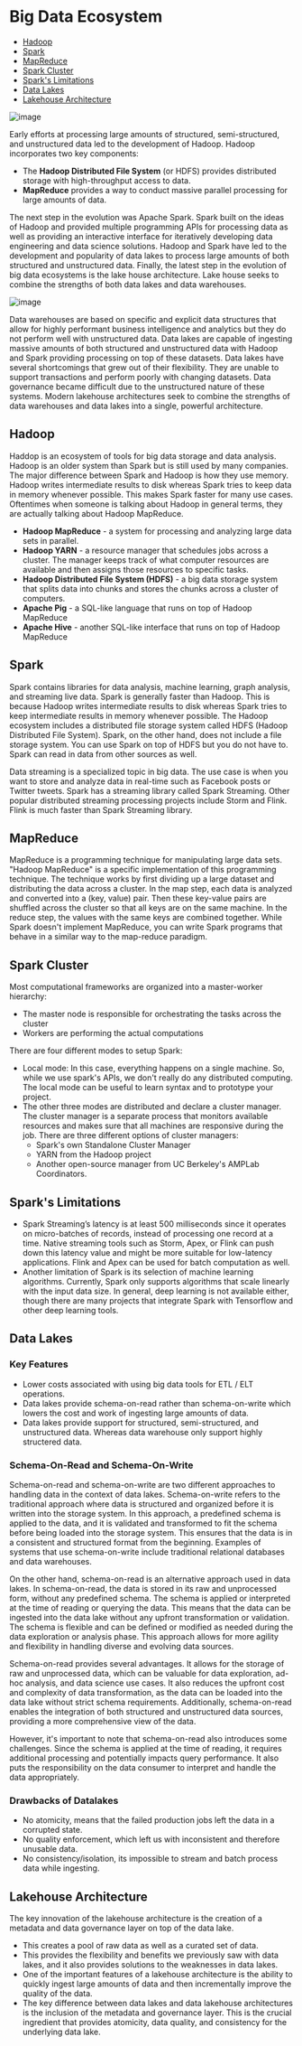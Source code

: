 # Big Data Ecosystem
- [Hadoop](#hadoop)
- [Spark](#spark)
- [MapReduce](#mapreduce)
- [Spark Cluster](#spark-cluster)
- [Spark's Limitations](#sparks-limitations)
- [Data Lakes](#data-lakes)
- [Lakehouse Architecture](#lakehouse-architecture)


![image](https://github.com/codeslash21/data_engineering/assets/32652085/d2b3e918-0b3a-4938-8ec0-e85232613912)

Early efforts at processing large amounts of structured, semi-structured, and unstructured data led to the development of Hadoop. Hadoop incorporates two key components:
- The **Hadoop Distributed File System** (or HDFS) provides distributed storage with high-throughput access to data.
- **MapReduce** provides a way to conduct massive parallel processing for large amounts of data.

The next step in the evolution was Apache Spark. Spark built on the ideas of Hadoop and provided multiple programming APIs for processing data as well as providing an interactive interface for iteratively developing data engineering and data science solutions. Hadoop and Spark have led to the development and popularity of data lakes to process large amounts of both structured and unstructured data. Finally, the latest step in the evolution of big data ecosystems is the lake house architecture. Lake house seeks to combine the strengths of both data lakes and data warehouses.

![image](https://github.com/codeslash21/data_engineering/assets/32652085/37cb4f56-65e3-4d48-a0c3-3d0886f8969f)

Data warehouses are based on specific and explicit data structures that allow for highly performant business intelligence and analytics but they do not perform well with unstructured data. Data lakes are capable of ingesting massive amounts of both structured and unstructured data with Hadoop and Spark providing processing on top of these datasets. Data lakes have several shortcomings that grew out of their flexibility. They are unable to support transactions and perform poorly with changing datasets. Data governance became difficult due to the unstructured nature of these systems. Modern lakehouse architectures seek to combine the strengths of data warehouses and data lakes into a single, powerful architecture.

## Hadoop 
Haddop is an ecosystem of tools for big data storage and data analysis. Hadoop is an older system than Spark but is still used by many companies. The major difference between Spark and Hadoop is how they use memory. Hadoop writes intermediate results to disk whereas Spark tries to keep data in memory whenever possible. This makes Spark faster for many use cases. Oftentimes when someone is talking about Hadoop in general terms, they are actually talking about Hadoop MapReduce.
- **Hadoop MapReduce** - a system for processing and analyzing large data sets in parallel.
- **Hadoop YARN** - a resource manager that schedules jobs across a cluster. The manager keeps track of what computer resources are available and then assigns those resources to specific tasks.
- **Hadoop Distributed File System (HDFS)** - a big data storage system that splits data into chunks and stores the chunks across a cluster of computers.
- **Apache Pig** - a SQL-like language that runs on top of Hadoop MapReduce
- **Apache Hive** - another SQL-like interface that runs on top of Hadoop MapReduce

## Spark
Spark contains libraries for data analysis, machine learning, graph analysis, and streaming live data. Spark is generally faster than Hadoop. This is because Hadoop writes intermediate results to disk whereas Spark tries to keep intermediate results in memory whenever possible. The Hadoop ecosystem includes a distributed file storage system called HDFS (Hadoop Distributed File System). Spark, on the other hand, does not include a file storage system. You can use Spark on top of HDFS but you do not have to. Spark can read in data from other sources as well. 

Data streaming is a specialized topic in big data. The use case is when you want to store and analyze data in real-time such as Facebook posts or Twitter tweets. Spark has a streaming library called Spark Streaming. Other popular distributed streaming processing projects include Storm and Flink. Flink is much faster than Spark Streaming library. 

## MapReduce
MapReduce is a programming technique for manipulating large data sets. "Hadoop MapReduce" is a specific implementation of this programming technique. The technique works by first dividing up a large dataset and distributing the data across a cluster. In the map step, each data is analyzed and converted into a (key, value) pair. Then these key-value pairs are shuffled across the cluster so that all keys are on the same machine. In the reduce step, the values with the same keys are combined together. While Spark doesn't implement MapReduce, you can write Spark programs that behave in a similar way to the map-reduce paradigm.

## Spark Cluster
Most computational frameworks are organized into a master-worker hierarchy:
- The master node is responsible for orchestrating the tasks across the cluster
- Workers are performing the actual computations

There are four different modes to setup Spark:
- Local mode: In this case, everything happens on a single machine. So, while we use spark's APIs, we don't really do any distributed computing. The local mode can be useful to learn syntax and to prototype your project.
- The other three modes are distributed and declare a cluster manager. The cluster manager is a separate process that monitors available resources and makes sure that all machines are responsive during the job. There are three different options of cluster managers:
  - Spark's own Standalone Cluster Manager
  - YARN from the Hadoop project
  - Another open-source manager from UC Berkeley's AMPLab Coordinators.

## Spark's Limitations
- Spark Streaming’s latency is at least 500 milliseconds since it operates on micro-batches of records, instead of processing one record at a time. Native streaming tools such as Storm, Apex, or Flink can push down this latency value and might be more suitable for low-latency applications. Flink and Apex can be used for batch computation as well.
- Another limitation of Spark is its selection of machine learning algorithms. Currently, Spark only supports algorithms that scale linearly with the input data size. In general, deep learning is not available either, though there are many projects that integrate Spark with Tensorflow and other deep learning tools.

## Data Lakes
### Key Features
- Lower costs associated with using big data tools for ETL / ELT operations.
- Data lakes provide schema-on-read rather than schema-on-write which lowers the cost and work of ingesting large amounts of data.
- Data lakes provide support for structured, semi-structured, and unstructured data. Whereas data warehouse only support highly structered data.

### Schema-On-Read and Schema-On-Write
Schema-on-read and schema-on-write are two different approaches to handling data in the context of data lakes. Schema-on-write refers to the traditional approach where data is structured and organized before it is written into the storage system. In this approach, a predefined schema is applied to the data, and it is validated and transformed to fit the schema before being loaded into the storage system. This ensures that the data is in a consistent and structured format from the beginning. Examples of systems that use schema-on-write include traditional relational databases and data warehouses.

On the other hand, schema-on-read is an alternative approach used in data lakes. In schema-on-read, the data is stored in its raw and unprocessed form, without any predefined schema. The schema is applied or interpreted at the time of reading or querying the data. This means that the data can be ingested into the data lake without any upfront transformation or validation. The schema is flexible and can be defined or modified as needed during the data exploration or analysis phase. This approach allows for more agility and flexibility in handling diverse and evolving data sources.

Schema-on-read provides several advantages. It allows for the storage of raw and unprocessed data, which can be valuable for data exploration, ad-hoc analysis, and data science use cases. It also reduces the upfront cost and complexity of data transformation, as the data can be loaded into the data lake without strict schema requirements. Additionally, schema-on-read enables the integration of both structured and unstructured data sources, providing a more comprehensive view of the data.

However, it's important to note that schema-on-read also introduces some challenges. Since the schema is applied at the time of reading, it requires additional processing and potentially impacts query performance. It also puts the responsibility on the data consumer to interpret and handle the data appropriately.

### Drawbacks of Datalakes
- No atomicity, means that the failed production jobs left the data in a corrupted state.
- No quality enforcement, which left us with inconsistent and therefore unusable data.
- No consistency/isolation, its impossible to stream and batch process data while ingesting.

## Lakehouse Architecture
The key innovation of the lakehouse architecture is the creation of a metadata and data governance layer on top of the data lake.
- This creates a pool of raw data as well as a curated set of data.
- This provides the flexibility and benefits we previously saw with data lakes, and it also provides solutions to the weaknesses in data lakes.
- One of the important features of a lakehouse architecture is the ability to quickly ingest large amounts of data and then incrementally improve the quality of the data.
- The key difference between data lakes and data lakehouse architectures is the inclusion of the metadata and governance layer. This is the crucial ingredient that provides atomicity, data quality, and consistency for the underlying data lake.

